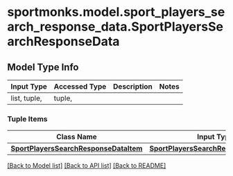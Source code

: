# sportmonks.model.sport_players_search_response_data.SportPlayersSearchResponseData

## Model Type Info
Input Type | Accessed Type | Description | Notes
------------ | ------------- | ------------- | -------------
list, tuple,  | tuple,  |  | 

### Tuple Items
Class Name | Input Type | Accessed Type | Description | Notes
------------- | ------------- | ------------- | ------------- | -------------
[**SportPlayersSearchResponseDataItem**](SportPlayersSearchResponseDataItem.md) | [**SportPlayersSearchResponseDataItem**](SportPlayersSearchResponseDataItem.md) | [**SportPlayersSearchResponseDataItem**](SportPlayersSearchResponseDataItem.md) |  | 

[[Back to Model list]](../../README.md#documentation-for-models) [[Back to API list]](../../README.md#documentation-for-api-endpoints) [[Back to README]](../../README.md)

